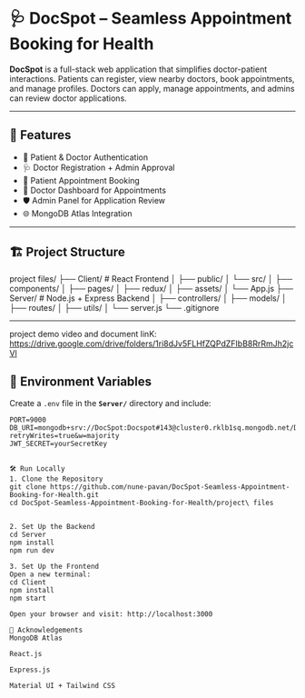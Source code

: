 # 🩺 DocSpot – Seamless Appointment Booking for Health

**DocSpot** is a full-stack web application that simplifies doctor-patient interactions. Patients can register, view nearby doctors, book appointments, and manage profiles. Doctors can apply, manage appointments, and admins can review doctor applications.

---

## 🚀 Features

- 🔐 Patient & Doctor Authentication
- 🩺 Doctor Registration + Admin Approval
- 📅 Patient Appointment Booking
- 💬 Doctor Dashboard for Appointments
- 🛡️ Admin Panel for Application Review
- 🌐 MongoDB Atlas Integration

---

## 🏗️ Project Structure

project files/
├── Client/ # React Frontend
│ ├── public/
│ └── src/
│ ├── components/
│ ├── pages/
│ ├── redux/
│ ├── assets/
│ └── App.js
├── Server/ # Node.js + Express Backend
│ ├── controllers/
│ ├── models/
│ ├── routes/
│ ├── utils/
│ └── server.js
└── .gitignore


---
project demo video and document linK:
https://drive.google.com/drive/folders/1ri8dJv5FLHfZQPdZFIbB8RrRmJh2jcVl


## 🔐 Environment Variables

Create a `.env` file in the **`Server/`** directory and include:

```env
PORT=9000
DB_URI=mongodb+srv://DocSpot:Docspot#143@cluster0.rklb1sq.mongodb.net/DocSpotDB?retryWrites=true&w=majority
JWT_SECRET=yourSecretKey


🛠️ Run Locally
1. Clone the Repository
git clone https://github.com/nune-pavan/DocSpot-Seamless-Appointment-Booking-for-Health.git
cd DocSpot-Seamless-Appointment-Booking-for-Health/project\ files


2. Set Up the Backend
cd Server
npm install
npm run dev

3. Set Up the Frontend
Open a new terminal:
cd Client
npm install
npm start

Open your browser and visit: http://localhost:3000

🤝 Acknowledgements
MongoDB Atlas

React.js

Express.js

Material UI + Tailwind CSS

